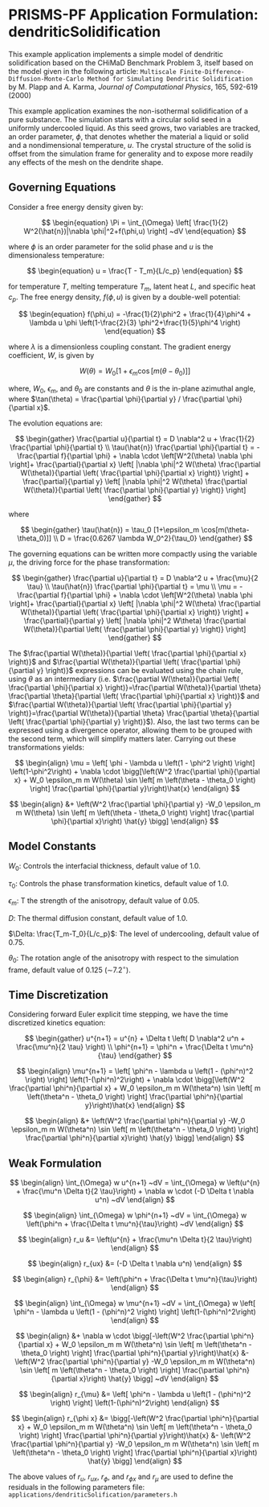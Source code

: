 # PRISMS-PF Application Formulation: dendriticSolidification

This example application implements a simple model of dendritic solidification based on the CHiMaD Benchmark Problem 3, itself based on the model given in the following article:
`Multiscale Finite-Difference-Diffusion-Monte-Carlo Method for Simulating Dendritic Solidification` by M. Plapp and A. Karma, *Journal of Computational Physics*, 165, 592-619 (2000)

This example application examines the non-isothermal solidification of a pure substance. The simulation starts with a circular solid seed in a uniformly undercooled liquid. As this seed grows, two variables are tracked, an order parameter, $\phi$, that denotes whether the material a liquid or solid and a nondimensional temperature,  $u$. The crystal structure of the solid is offset from the simulation frame for generality and to expose more readily any effects of the mesh on the dendrite shape.

## Governing Equations

Consider a free energy density given by:

$$
\begin{equation}
  \Pi = \int_{\Omega}   \left[ \frac{1}{2} W^2(\hat{n})|\nabla \phi|^2+f(\phi,u) \right]   ~dV 
\end{equation}
$$

where $\phi$ is an order parameter for the solid phase and $u$ is the dimensionaless temperature:

$$
\begin{equation}
u = \frac{T - T_m}{L/c_p}
\end{equation}
$$

for temperature $T$, melting temperature $T_m$, latent heat $L$, and specific heat $c_p$. The free energy density, $f(\phi,u)$ is given by a double-well potential:

$$
\begin{equation}
f(\phi,u) = -\frac{1}{2}\phi^2 + \frac{1}{4}\phi^4 + \lambda u \phi \left(1-\frac{2}{3} \phi^2+\frac{1}{5}\phi^4 \right)
\end{equation}
$$

where $\lambda$ is a dimensionless coupling constant. The gradient energy coefficient, $W$, is given by 

$$
\begin{equation}
W(\theta) = W_0 [1+\epsilon_m \cos[m(\theta-\theta_0)]]
\end{equation}
$$

where, $W_0$, $\epsilon_m$, and $\theta_0$ are constants and $\theta$ is the in-plane azimuthal angle, where $\tan(\theta) = \frac{\partial \phi}{\partial y} / \frac{\partial \phi}{\partial x}$.

The evolution equations are:

$$
\begin{gather}
\frac{\partial u}{\partial t} = D \nabla^2 u + \frac{1}{2}  \frac{\partial \phi}{\partial t} \\
\tau(\hat{n}) \frac{\partial \phi}{\partial t} = -\frac{\partial f}{\partial \phi} + \nabla \cdot \left[W^2(\theta) \nabla \phi \right]+  \frac{\partial}{\partial x} \left[ |\nabla \phi|^2 W(\theta) \frac{\partial W(\theta)}{\partial \left( \frac{\partial \phi}{\partial x} \right)} \right] + \frac{\partial}{\partial y} \left[ |\nabla \phi|^2 W(\theta) \frac{\partial W(\theta)}{\partial \left( \frac{\partial \phi}{\partial y} \right)} \right] 
\end{gather}
$$

where

$$
\begin{gather}
\tau(\hat{n}) = \tau_0 [1+\epsilon_m \cos[m(\theta-\theta_0)]] \\
D = \frac{0.6267 \lambda W_0^2}{\tau_0}
\end{gather}
$$

The governing equations can be written more compactly using the variable $\mu$, the driving force for the phase transformation:

$$
\begin{gather}
\frac{\partial u}{\partial t} = D \nabla^2 u + \frac{\mu}{2 \tau} \\
\tau(\hat{n}) \frac{\partial \phi}{\partial t} = \mu \\
\mu = -\frac{\partial f}{\partial \phi} + \nabla \cdot \left[W^2(\theta) \nabla \phi \right]+  \frac{\partial}{\partial x} \left[ |\nabla \phi|^2 W(\theta) \frac{\partial W(\theta)}{\partial \left( \frac{\partial \phi}{\partial x} \right)} \right] + \frac{\partial}{\partial y} \left[ |\nabla \phi|^2 W\theta) \frac{\partial W(\theta)}{\partial \left( \frac{\partial \phi}{\partial y} \right)} \right] 
\end{gather}
$$

The  $\frac{\partial W(\theta)}{\partial \left( \frac{\partial \phi}{\partial x} \right)}$ and $\frac{\partial W(\theta)}{\partial \left( \frac{\partial \phi}{\partial y} \right)}$ expressions can be evaluated using the chain rule, using $\theta$ as an intermediary (i.e. $\frac{\partial W(\theta)}{\partial \left( \frac{\partial \phi}{\partial x} \right)}=\frac{\partial W(\theta)}{\partial \theta} \frac{\partial \theta}{\partial \left( \frac{\partial \phi}{\partial x} \right)}$  and $\frac{\partial W(\theta)}{\partial \left( \frac{\partial \phi}{\partial y} \right)}=\frac{\partial W(\theta)}{\partial \theta} \frac{\partial \theta}{\partial \left( \frac{\partial \phi}{\partial y} \right)}$). Also, the last two terms can be expressed using a divergence operator, allowing them to be grouped with the second term, which will simplify matters later. Carrying out these transformations yields:

$$
\begin{align}
\mu = \left[ \phi - \lambda u \left(1 - \phi^2 \right) \right] \left(1-\phi^2\right) + \nabla \cdot \bigg[\left(W^2 \frac{\partial \phi}{\partial x} + W_0 \epsilon_m m W(\theta) \sin \left[ m \left(\theta - \theta_0 \right) \right] \frac{\partial \phi}{\partial y}\right)\hat{x}
\end{align}
$$

$$
\begin{align}
&+ \left(W^2 \frac{\partial \phi}{\partial y} -W_0 \epsilon_m m W(\theta) \sin \left[ m \left(\theta - \theta_0 \right) \right] \frac{\partial \phi}{\partial x}\right) \hat{y} \bigg]
\end{align}
$$

## Model Constants
$W_0$: Controls the interfacial thickness, default value of 1.0.

$\tau_0$: Controls the phase transformation kinetics, default value of 1.0.

$\epsilon_m$: T the strength of the anisotropy, default value of 0.05.

$D$: The thermal diffusion constant, default value of 1.0. 

$\Delta: \frac{T_m-T_0}{L/c_p}$: The level of undercooling, default value of 0.75. 

$\theta_0$: The rotation angle of the anisotropy with respect to the simulation frame, default value of 0.125 ($\sim$7.2$^\circ$).

## Time Discretization
Considering forward Euler explicit time stepping, we have the time discretized kinetics equation:

$$
\begin{gather}
u^{n+1} = u^{n} + \Delta t \left( D  \nabla^2 u^n + \frac{\mu^n}{2 \tau} \right) \\
\phi^{n+1} = \phi^n + \frac{\Delta t \mu^n}{\tau}
\end{gather}
$$

$$
\begin{align}
\mu^{n+1} =  \left[ \phi^n - \lambda u \left(1 - (\phi^n)^2 \right) \right] \left(1-(\phi^n)^2\right) + \nabla \cdot \bigg[\left(W^2 \frac{\partial \phi^n}{\partial x} + W_0 \epsilon_m m W(\theta^n) \sin \left[ m \left(\theta^n - \theta_0 \right) \right] \frac{\partial \phi^n}{\partial y}\right)\hat{x} 
\end{align}
$$

$$
\begin{align}
&+ \left(W^2 \frac{\partial \phi^n}{\partial y} -W_0 \epsilon_m m W(\theta^n) \sin \left[ m \left(\theta^n - \theta_0 \right) \right] \frac{\partial \phi^n}{\partial x}\right) \hat{y} \bigg]
\end{align}
$$

## Weak Formulation

$$
\begin{align}
\int_{\Omega}   w  u^{n+1}  ~dV = \int_{\Omega}   w \left(u^{n} + \frac{\mu^n \Delta t}{2 \tau}\right) + \nabla w \cdot (-D \Delta t \nabla u^n) ~dV 
\end{align}
$$

$$
\begin{align}
\int_{\Omega}   w  \phi^{n+1}  ~dV = \int_{\Omega}   w \left(\phi^n + \frac{\Delta t \mu^n}{\tau}\right) ~dV 
\end{align}
$$

$$
\begin{align}
r_u &= \left(u^{n} + \frac{\mu^n \Delta t}{2 \tau}\right)
\end{align}
$$

$$
\begin{align}
r_{ux} &= (-D \Delta t \nabla u^n)
\end{align}
$$

$$
\begin{align}
r_{\phi} &= \left(\phi^n + \frac{\Delta t \mu^n}{\tau}\right)
\end{align}
$$

$$
\begin{align}
\int_{\Omega}   w  \mu^{n+1}  ~dV = \int_{\Omega}   w \left[ \phi^n - \lambda u \left(1 - (\phi^n)^2 \right) \right] \left(1-(\phi^n)^2\right)
\end{align}
$$

$$
\begin{align}
&+ \nabla w \cdot \bigg[-\left(W^2 \frac{\partial \phi^n}{\partial x} + W_0 \epsilon_m m W(\theta^n) \sin \left[ m \left(\theta^n - \theta_0 \right) \right] \frac{\partial \phi^n}{\partial y}\right)\hat{x}
&- \left(W^2 \frac{\partial \phi^n}{\partial y} -W_0 \epsilon_m m W(\theta^n) \sin \left[ m \left(\theta^n - \theta_0 \right) \right] \frac{\partial \phi^n}{\partial x}\right) \hat{y} \bigg]  ~dV 
\end{align}
$$

$$
\begin{align}
r_{\mu} &= \left[ \phi^n - \lambda u \left(1 - (\phi^n)^2 \right) \right] \left(1-(\phi^n)^2\right)
\end{align}
$$

$$
\begin{align}
r_{\phi x} &= \bigg[-\left(W^2 \frac{\partial \phi^n}{\partial x} + W_0 \epsilon_m m W(\theta^n) \sin \left[ m \left(\theta^n - \theta_0 \right) \right] \frac{\partial \phi^n}{\partial y}\right)\hat{x}
&- \left(W^2 \frac{\partial \phi^n}{\partial y} -W_0 \epsilon_m m W(\theta^n) \sin \left[ m \left(\theta^n - \theta_0 \right) \right] \frac{\partial \phi^n}{\partial x}\right) \hat{y} \bigg]
\end{align}
$$


The above values of $r_{u}$, $r_{ux}$, $r_{\phi}$, and $r_{\phi x}$ and $r_{\mu}$ are used to define the residuals in the following parameters file:
`applications/dendriticSolification/parameters.h`
